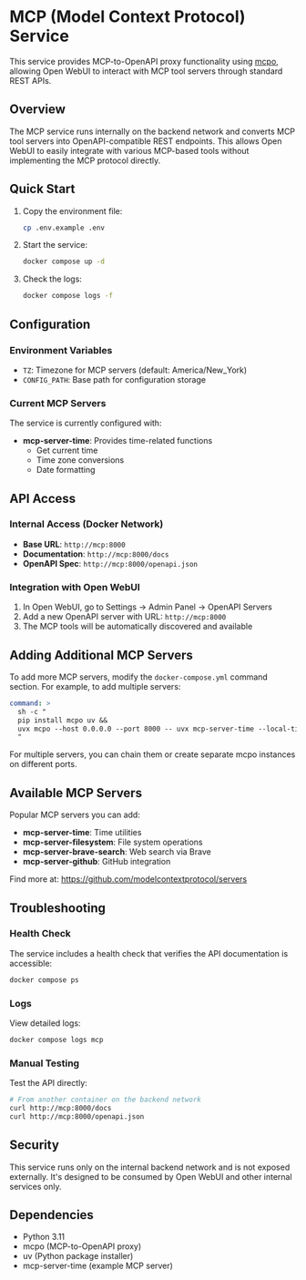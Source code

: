 # MCP (Model Context Protocol) Service

This service provides MCP-to-OpenAPI proxy functionality using [mcpo](https://github.com/open-webui/mcpo), allowing Open WebUI to interact with MCP tool servers through standard REST APIs.

## Overview

The MCP service runs internally on the backend network and converts MCP tool servers into OpenAPI-compatible REST endpoints. This allows Open WebUI to easily integrate with various MCP-based tools without implementing the MCP protocol directly.

## Quick Start

1. Copy the environment file:
   ```bash
   cp .env.example .env
   ```

2. Start the service:
   ```bash
   docker compose up -d
   ```

3. Check the logs:
   ```bash
   docker compose logs -f
   ```

## Configuration

### Environment Variables

- `TZ`: Timezone for MCP servers (default: America/New_York)
- `CONFIG_PATH`: Base path for configuration storage

### Current MCP Servers

The service is currently configured with:

- **mcp-server-time**: Provides time-related functions
  - Get current time
  - Time zone conversions
  - Date formatting

## API Access

### Internal Access (Docker Network)

- **Base URL**: `http://mcp:8000`
- **Documentation**: `http://mcp:8000/docs`
- **OpenAPI Spec**: `http://mcp:8000/openapi.json`

### Integration with Open WebUI

1. In Open WebUI, go to Settings → Admin Panel → OpenAPI Servers
2. Add a new OpenAPI server with URL: `http://mcp:8000`
3. The MCP tools will be automatically discovered and available

## Adding Additional MCP Servers

To add more MCP servers, modify the `docker-compose.yml` command section. For example, to add multiple servers:

```yaml
command: >
  sh -c "
  pip install mcpo uv &&
  uvx mcpo --host 0.0.0.0 --port 8000 -- uvx mcp-server-time --local-timezone=${TZ:-America/New_York}
  "
```

For multiple servers, you can chain them or create separate mcpo instances on different ports.

## Available MCP Servers

Popular MCP servers you can add:

- **mcp-server-time**: Time utilities
- **mcp-server-filesystem**: File system operations
- **mcp-server-brave-search**: Web search via Brave
- **mcp-server-github**: GitHub integration

Find more at: https://github.com/modelcontextprotocol/servers

## Troubleshooting

### Health Check

The service includes a health check that verifies the API documentation is accessible:

```bash
docker compose ps
```

### Logs

View detailed logs:

```bash
docker compose logs mcp
```

### Manual Testing

Test the API directly:

```bash
# From another container on the backend network
curl http://mcp:8000/docs
curl http://mcp:8000/openapi.json
```

## Security

This service runs only on the internal backend network and is not exposed externally. It's designed to be consumed by Open WebUI and other internal services only.

## Dependencies

- Python 3.11
- mcpo (MCP-to-OpenAPI proxy)
- uv (Python package installer)
- mcp-server-time (example MCP server)